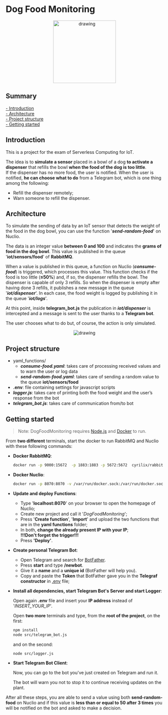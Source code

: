 # Dog Food Monitoring

<p align="center">
<img src="doc/logo.png" alt="drawing" width="200"/>
</p>

## Summary

[- Introduction](#Introduction)\
[- Architecture](#Architecture)\
[- Project structure](#Project-structure)\
[- Getting started](#Getting-started)

## Introduction

This is a project for the exam of Serverless Computing for IoT.

The idea is to **simulate a sensor** placed in a bowl of a dog **to activate a dispenser** that refills the bowl **when the food of the dog is too little**.\
If the dispenser has no more food, the user is notified. When the user is notified, **he can choose what to do** from a Telegram bot, which is one thing among the following:

- Refill the dispenser remotely;
- Warn someone to refill the dispenser.

## Architecture

To simulate the sending of data by an IoT sensor that detects the weight of the food in the dog bowl, you can use the function '**_send-random-food_**' on Nuclio.

The data is an integer value **between 0 and 100** and indicates the **grams of food in the dog bowl**. This value is published in the queue '**iot/sensors/food**' of **RabbitMQ**.

When a value is published in this queue, a function on Nuclio (**_consume-food_**) is triggered, which processes this value. This function checks if the food is too little (**&le;50%**) and, if so, the dispenser refills the bowl. The dispenser is capable of only 3 refills. So when the dispenser is empty after having done 3 refills, it publishes a new message in the queue '**_iot/dispenser_**'. In each case, the food weight is logged by publishing it in the queue '**_iot/logs_**'.

At this point, inside **telegram_bot.js** the publication in **_iot/dispenser_** is intercepted and a message is sent to the user thanks to a **Telegram bot**.

The user chooses what to do but, of course, the action is only simulated.

<p align="center">
<img src="doc/architecture.jpeg" alt="drawing"/>
</p>

## Project structure

- yaml_functions/
  - _**consume-food.yaml**_: takes care of processing received values and to warn the user or log data
  - _**send-random-food.yaml**_: takes care of sending a random value to the queue **iot/sensors/food**
- **.env**: file containing settings for javascript scripts
- _**logger.js**_: takes care of printing both the food weight and the user’s response from the bot
- _**telegram_bot.js**_: takes care of communication from/to bot

## Getting started

> Note: DogFoodMonitoring requires [Node.js](https://nodejs.org/) and [Docker](https://www.docker.com/products/docker-desktop) to run.

From **two different** terminals, start the docker to run RabbitMQ and Nuclio with these following commands:

- **Docker RabbitMQ**:

  ```sh
  docker run -p 9000:15672  -p 1883:1883 -p 5672:5672  cyrilix/rabbitmq-mqtt
  ```

- **Docker Nuclio**:

  ```sh
  docker run -p 8070:8070 -v /var/run/docker.sock:/var/run/docker.sock -v /tmp:/tmp nuclio/dashboard:stable-amd64
  ```

- **Update and deploy Functions**:

  - Type '**localhost:8070**' on your browser to open the homepage of Nuclio;
  - Create new project and call it '_DogFoodMonitoring_';
  - Press '**Create function**', '**Import**' and upload the two functions that are in the **yaml functions** folder;
  - In both, **change the already present IP with your IP**;\
    **!!!Don't forget the trigger!!!**
  - Press **'Deploy'**.

- **Create personal Telegram Bot**:

  - Open Telegram and search for [BotFather](https://t.me/BotFather).
  - Press **start** and type **/newbot**.
  - Give it a **name** and a **unique id** (BotFather will help you).
  - Copy and paste the **Token** that BotFather gave you in the **Telegraf constructor** in [.env](.env) file;

- **Install all dependencies, start Telegram Bot's Server and start Logger**:

  Open again **.env** file and insert your **IP address** instead of '_INSERT_YOUR_IP_'.

  Open **two more** terminals and type, from the **root of the project**, on the first:

  ```sh
  npm install
  node src/telegram_bot.js
  ```

  and on the second:

  ```sh
  node src/logger.js
  ```

- **Start Telegram Bot Client**:

  Now, you can go to the bot you've just created on Telegram and run it.

  The bot will warn you not to stop it to continue receiving updates on the plant.

After all these steps, you are able to send a value using both **send-random-food** on Nuclio and if this value is **less than or equal to 50 after 3 times** you will be notified on the bot and asked to make a decision.
